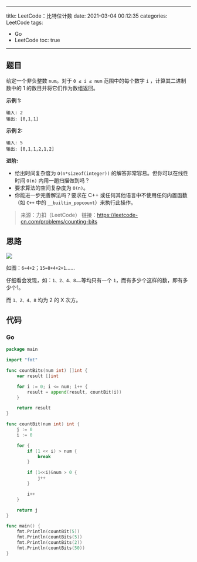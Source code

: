 ----
title: LeetCode：比特位计数
date: 2021-03-04 00:12:35
categories: LeetCode
tags: 
- Go
- LeetCode
toc: true
----

## 题目

给定一个非负整数 `num`。对于 `0 ≤ i ≤ num` 范围中的每个数字 `i` ，计算其二进制数中的 1 的数目并将它们作为数组返回。

**示例 1:**

```
输入: 2
输出: [0,1,1]
```

**示例 2:**

```
输入: 5
输出: [0,1,1,2,1,2]
```

<!-- more -->

**进阶:**

- 给出时间复杂度为 `O(n*sizeof(integer))` 的解答非常容易。但你可以在线性时间 `O(n)` 内用一趟扫描做到吗？
- 要求算法的空间复杂度为 `O(n)`。
- 你能进一步完善解法吗？要求在 C++ 或任何其他语言中不使用任何内置函数（如 `C++` 中的 `__builtin_popcount`）来执行此操作。

> 来源：力扣（LeetCode）
> 链接：https://leetcode-cn.com/problems/counting-bits

## 思路

![](https://s.flc.io/2021-03-04-00-16-11.png)

如图：`6=4+2`；`15=8+4+2+1`……

仔细看会发现，如：`1、2、4、8……`等均只有一个 `1`，而有多少个这样的数，即有多少个1。

而 `1、2、4、8` 均为 2 的 X 次方。

## 代码

### Go

```go
package main

import "fmt"

func countBits(num int) []int {
	var result []int

	for i := 0; i <= num; i++ {
		result = append(result, countBit(i))
	}

	return result
}

func countBit(num int) int {
	j := 0
	i := 0

	for {
		if (1 << i) > num {
			break
		}

		if (1<<i)&num > 0 {
			j++
		}

		i++
	}

	return j
}

func main() {
	fmt.Println(countBit(5))
	fmt.Println(countBits(5))
	fmt.Println(countBits(2))
	fmt.Println(countBits(50))
}

```